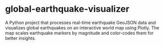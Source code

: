 # global-earthquake-visualizer
A Python project that processes real-time earthquake GeoJSON data and visualizes global earthquakes on an interactive world map using Plotly. The map scales earthquake markers by magnitude and color-codes them for better insights.

